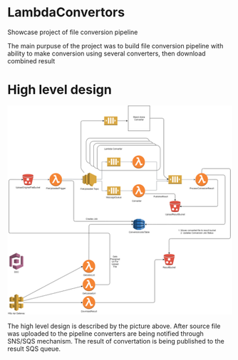 # LambdaConvertors

Showcase project of file conversion pipeline

The main purpuse of the project was to build file conversion pipeline with ability to make conversion using several converters, then download combined result

# High level design

<p align="center">
  <img src="Images/Highlevel design.png">
  <br/>
</p>

The high level design is described by the picture above. 
After source file was uploaded to the pipeline converters are being notified through SNS/SQS mechanism.
The result of convertation is being published to the result SQS queue.